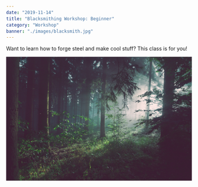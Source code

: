 ```yaml
---
date: "2019-11-14"
title: "Blacksmithing Workshop: Beginner"
category: "Workshop"
banner: "./images/blacksmith.jpg"
---
```


Want to learn how to forge steel and make cool stuff? This class is for you!

![Forest](./images/forest.jpg)